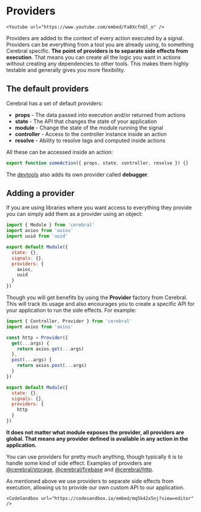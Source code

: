 # Providers

```marksy
<Youtube url="https://www.youtube.com/embed/Fa8XcfnQl_o" />
```

Providers are added to the context of every action executed by a signal. Providers can be everything from a tool you are already using, to something Cerebral specific. **The point of providers is to separate side effects from execution**. That means you can create all the logic you want in actions without creating any dependencies to other tools. This makes them highly testable and generally gives you more flexibility.

## The default providers

Cerebral has a set of default providers:

* **props** - The data passed into execution and/or returned from actions
* **state** - The API that changes the state of your application
* **module** - Change the state of the module running the signal
* **controller** - Access to the controller instance inside an action
* **resolve** - Ability to resolve tags and computed inside actions

All these can be accessed inside an action:

```js
export function someAction({ props, state, controller, resolve }) {}
```

The [devtools](/docs/api/devtools) also adds its own provider called **debugger**.

## Adding a provider

If you are using libraries where you want access to everything they provide you can simply add them as a provider using an object:

```js
import { Module } from 'cerebral'
import axios from 'axios'
import uuid from 'uuid'

export default Module({
  state: {},
  signals: {},
  providers: {
    axios,
    uuid
  }
})
```

Though you will get benefits by using the **Provider** factory from Cerebral. This will track its usage and also encourages you to create a specific API for your application to run the side effects. For example:

```js
import { Controller, Provider } from 'cerebral'
import axios from 'axios'

const http = Provider({
  get(...args) {
    return axios.get(...args)
  },
  post(...args) {
    return axios.post(...args)
  }
})

export default Module({
  state: {},
  signals: {},
  providers: {
    http
  }
})
```

**It does not matter what module exposes the provider, all providers are global. That means any provider defined is available in any action in the application.**

You can use providers for pretty much anything, though typically it is to handle some kind of side effect. Examples of providers are [@cerebral/storage](https://github.com/cerebral/cerebral/tree/master/packages/node_modules/@cerebral/storage), [@cerebral/firebase](https://github.com/cerebral/cerebral/tree/master/packages/node_modules/@cerebral/firebase) and [@cerebral/http](https://github.com/cerebral/cerebral/tree/master/packages/node_modules/@cerebral/http).

As mentioned above we use providers to separate side effects from execution, allowing us to provide our own custom API to our application.

```marksy
<CodeSandbox url="https://codesandbox.io/embed/mq5k42x5nj?view=editor" />
```
